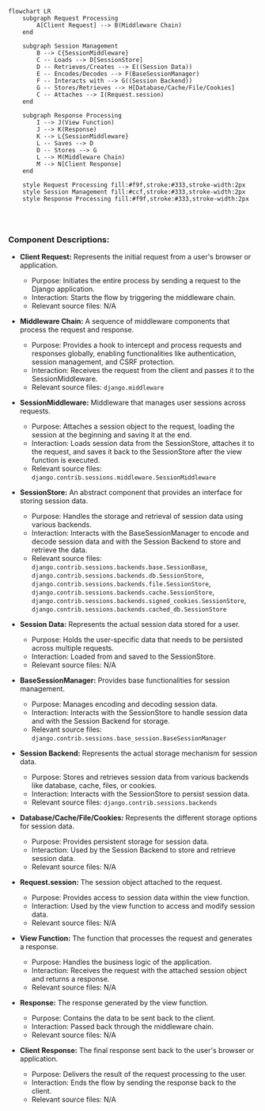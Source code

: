 ```mermaid
flowchart LR
    subgraph Request Processing
        A[Client Request] --> B(Middleware Chain)
    end

    subgraph Session Management
        B --> C{SessionMiddleware}
        C -- Loads --> D[SessionStore]
        D -- Retrieves/Creates --> E((Session Data))
        E -- Encodes/Decodes --> F(BaseSessionManager)
        F -- Interacts with --> G((Session Backend))
        G -- Stores/Retrieves --> H[Database/Cache/File/Cookies]
        C -- Attaches --> I(Request.session)
    end

    subgraph Response Processing
        I --> J(View Function)
        J --> K(Response)
        K --> L{SessionMiddleware}
        L -- Saves --> D
        D -- Stores --> G
        L --> M(Middleware Chain)
        M --> N[Client Response]
    end

    style Request Processing fill:#f9f,stroke:#333,stroke-width:2px
    style Session Management fill:#ccf,stroke:#333,stroke-width:2px
    style Response Processing fill:#f9f,stroke:#333,stroke-width:2px




```

### Component Descriptions:

*   **Client Request:** Represents the initial request from a user's browser or application.
    *   Purpose: Initiates the entire process by sending a request to the Django application.
    *   Interaction: Starts the flow by triggering the middleware chain.
    *   Relevant source files: N/A

*   **Middleware Chain:** A sequence of middleware components that process the request and response.
    *   Purpose: Provides a hook to intercept and process requests and responses globally, enabling functionalities like authentication, session management, and CSRF protection.
    *   Interaction: Receives the request from the client and passes it to the SessionMiddleware.
    *   Relevant source files: `django.middleware`

*   **SessionMiddleware:** Middleware that manages user sessions across requests.
    *   Purpose: Attaches a session object to the request, loading the session at the beginning and saving it at the end.
    *   Interaction: Loads session data from the SessionStore, attaches it to the request, and saves it back to the SessionStore after the view function is executed.
    *   Relevant source files: `django.contrib.sessions.middleware.SessionMiddleware`

*   **SessionStore:** An abstract component that provides an interface for storing session data.
    *   Purpose: Handles the storage and retrieval of session data using various backends.
    *   Interaction: Interacts with the BaseSessionManager to encode and decode session data and with the Session Backend to store and retrieve the data.
    *   Relevant source files: `django.contrib.sessions.backends.base.SessionBase`, `django.contrib.sessions.backends.db.SessionStore`, `django.contrib.sessions.backends.file.SessionStore`, `django.contrib.sessions.backends.cache.SessionStore`, `django.contrib.sessions.backends.signed_cookies.SessionStore`, `django.contrib.sessions.backends.cached_db.SessionStore`

*   **Session Data:** Represents the actual session data stored for a user.
    *   Purpose: Holds the user-specific data that needs to be persisted across multiple requests.
    *   Interaction: Loaded from and saved to the SessionStore.
    *   Relevant source files: N/A

*   **BaseSessionManager:** Provides base functionalities for session management.
    *   Purpose: Manages encoding and decoding session data.
    *   Interaction: Interacts with the SessionStore to handle session data and with the Session Backend for storage.
    *   Relevant source files: `django.contrib.sessions.base_session.BaseSessionManager`

*   **Session Backend:** Represents the actual storage mechanism for session data.
    *   Purpose: Stores and retrieves session data from various backends like database, cache, files, or cookies.
    *   Interaction: Interacts with the SessionStore to persist session data.
    *   Relevant source files: `django.contrib.sessions.backends`

*   **Database/Cache/File/Cookies:** Represents the different storage options for session data.
    *   Purpose: Provides persistent storage for session data.
    *   Interaction: Used by the Session Backend to store and retrieve session data.
    *   Relevant source files: N/A

*   **Request.session:** The session object attached to the request.
    *   Purpose: Provides access to session data within the view function.
    *   Interaction: Used by the view function to access and modify session data.
    *   Relevant source files: N/A

*   **View Function:** The function that processes the request and generates a response.
    *   Purpose: Handles the business logic of the application.
    *   Interaction: Receives the request with the attached session object and returns a response.
    *   Relevant source files: N/A

*   **Response:** The response generated by the view function.
    *   Purpose: Contains the data to be sent back to the client.
    *   Interaction: Passed back through the middleware chain.
    *   Relevant source files: N/A

*   **Client Response:** The final response sent back to the user's browser or application.
    *   Purpose: Delivers the result of the request processing to the user.
    *   Interaction: Ends the flow by sending the response back to the client.
    *   Relevant source files: N/A